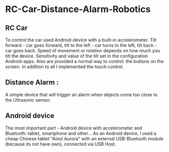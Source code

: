 # RC-Car-Distance-Alarm-Robotics
## RC Car 

To control the car used Android-device with a built-in accelerometer. Tilt forward - car goes forward, tilt to the left - car turns to the left, tilt back - car goes back. Speed of movement or rotation depends on how much you tilt the device. Sensitivity and value of the tilt set in the configuration Android-apps. Also are provided a normal way to control: the buttons on the screen. In addition to all I implemented the touch control. 

## Distance Alarm :
A simple device that will trigger an alarm when objects come too close to the Ultrasonic sensor.

## Android device
The most important part - Android device with accelerometer and Bluetooth: tablet, smartphone and other... As an Android device, I used a cheap Chinese tablet "Ainol Aurora" with an external USB-Bluetooth module (because its not have own), connected via USB Host.
